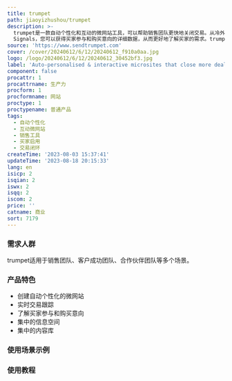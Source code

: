 ```yaml
---
title: trumpet
path: jiaoyizhushou/trumpet
description: >-
  trumpet是一款自动个性化和互动的微网站工具，可以帮助销售团队更快地关闭交易。从冷外联到客户培训，trumpet提供了全新的买家启用功能，通过自动个性化和互动的微网站来加速交易闭环。无需设计技能，只需几分钟即可创建具有自动个性化功能的trumpet微网站。trumpet微网站可以根据买家的品牌、颜色和图片进行定制，给潜在客户留下深刻的印象，并在关键目标外联中节省大量时间。使用trumpet的实时交易跟踪功能，您可以及时了解买家对微网站的打开和分享情况。通过trumpet
  Signals，您可以获得买家参与和购买意向的详细数据，从而更好地了解买家的需求。trumpet还提供一个集中的信息空间，可以将所有文档、视频、演示记录、用例和共同行动计划放在一个数字空间中，为买家提供无缝的购买体验。通过trumpet的内容库，您可以将销售和营销联系起来，始终使用最新的营销材料来创建trumpet微网站，以确保您的内容始终最新。使用trumpet，您可以为买家提供更简单的购买体验，缩短从外联到客户培训的销售周期，了解买家参与情况并洞察购买意向，从而提高销售额。
source: 'https://www.sendtrumpet.com'
cover: /cover/20240612/6/12/20240612_f910a0aa.jpg
logo: /logo/20240612/6/12/20240612_30452bf3.jpg
label: 'Auto-personalised & interactive microsites that close more deals, quicker.'
component: false
procattr: 1
procattrname: 生产力
procform: 1
procformname: 网站
proctype: 1
proctypename: 普通产品
tags:
  - 自动个性化
  - 互动微网站
  - 销售工具
  - 买家启用
  - 交易闭环
createTime: '2023-08-03 15:37:41'
updateTime: '2023-08-18 20:15:33'
lang: en
isicp: 2
isqian: 2
iswx: 2
isqq: 2
iscom: 2
price: ''
catname: 商业
sort: 7179
---
```




### 需求人群
trumpet适用于销售团队、客户成功团队、合作伙伴团队等多个场景。

### 产品特色
- 创建自动个性化的微网站
- 实时交易跟踪
- 了解买家参与和购买意向
- 集中的信息空间
- 集中的内容库

### 使用场景示例


### 使用教程


  
